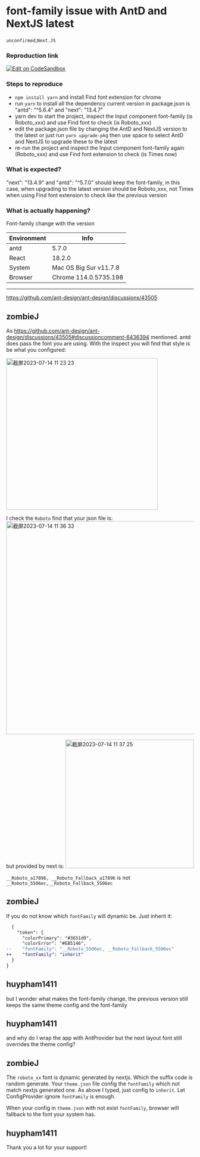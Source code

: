 # font-family issue with AntD and NextJS latest

`unconfirmed`,`Next.JS`

### Reproduction link

[![Edit on CodeSandbox](https://codesandbox.io/static/img/play-codesandbox.svg)](https://codesandbox.io/p/sandbox/beautiful-platform-7ztdyk?file=%2Fapp%2Flayout.tsx%3A16%2C12)

### Steps to reproduce

- `npm install yarn` and install Find font extension for chrome
- run `yarn` to install all the dependency
  current version in package.json is "antd": "^5.6.4" and "next": "13.4.7"
- yarn dev to start the project, inspect the Input component font-family (is Roboto_xxx) and use Find font to check (is Roboto_xxx)
- edit the package.json file by changing the AntD and NextJS version to the latest or just run `yarn upgrade-pkg` then use space to select AntD and NextJS to upgrade these to the latest
- re-run the project and inspect the Input component font-family again (Roboto_xxx) and use Find font extension to check (is Times now)

### What is expected?

"next": "13.4.9" and "antd": "^5.7.0" should keep the font-family, in this case, when upgrading to the latest version should be Roboto_xxx, not Times when using Find font extension to check like the previous version

### What is actually happening?

Font-family change with the version

| Environment | Info                   |
| ----------- | ---------------------- |
| antd        | 5.7.0                  |
| React       | 18.2.0                 |
| System      | Mac OS Big Sur v11.7.8 |
| Browser     | Chrome 114.0.5735.198  |

---

https://github.com/ant-design/ant-design/discussions/43505

<!-- generated by ant-design-issue-helper. DO NOT REMOVE -->

## zombieJ

As https://github.com/ant-design/ant-design/discussions/43505#discussioncomment-6436394 mentioned. antd does pass the font you are using. With the inspect you will find that style is be what you configured:

<img width="407" alt="截屏2023-07-14 11 23 23" src="https://github.com/ant-design/ant-design/assets/5378891/755e2ff9-de1c-46a6-8d69-6135cf5000c1">

I check the `Roboto` find that your json file is:
<img width="572" alt="截屏2023-07-14 11 36 33" src="https://github.com/ant-design/ant-design/assets/5378891/91de7680-f7b8-4f24-afa6-6ff07f771167">

but provided by next is:
<img width="345" alt="截屏2023-07-14 11 37 25" src="https://github.com/ant-design/ant-design/assets/5378891/738bdc03-098c-4258-875e-eb9c9dad3d3c">

`__Roboto_a17896, __Roboto_Fallback_a17896` is not `__Roboto_5506ec,__Roboto_Fallback_5506ec`

## zombieJ

If you do not know which `fontFamily` will dynamic be. Just inherit it:

```diff
  {
    "token": {
      "colorPrimary": "#3651d9",
      "colorError": "#EB5146",
--    "fontFamily": "__Roboto_5506ec, __Roboto_Fallback_5506ec"
++    "fontFamily": "inherit"
  }
}
```

## huypham1411

but I wonder what makes the font-family change, the previous version still keeps the same theme config and the font-family

## huypham1411

and why do I wrap the app with AntProvider but the next layout font still overrides the theme config?

## zombieJ

The `roboto_xx` font is dynamic generated by nextjs. Which the suffix code is random generate. Your `theme.json` file config the `fontFamily` which not match nextjs generated one.
As above I typed, just config to `inherit`. Let ConfigProvider ignore `fontFamily` is enough.

When your config in `theme.json` with not exist `fontFamily`, browser will fallback to the font your system has.

## huypham1411

Thank you a lot for your support!
